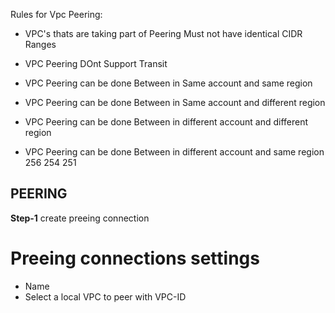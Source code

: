 Rules for Vpc Peering:
- VPC's thats are taking part of Peering Must not have identical CIDR Ranges
- VPC Peering DOnt Support Transit 

- VPC Peering can be done Between in Same account and  same region 
- VPC Peering can be done Between in Same account and different region 
- VPC Peering can be done Between in different account and different region
- VPC Peering can be done Between in different account and same region  
256
254
251

## PEERING
**Step-1** create preeing connection 
# Preeing connections settings 
- Name
- Select a local VPC to peer with VPC-ID